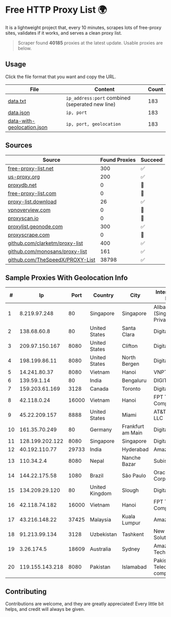 
# Free HTTP Proxy List 🌍

It is a lightweight project that, every 10 minutes, scrapes lots of free-proxy sites, validates if it works, and serves a clean proxy list.


> Scraper found **40185** proxies at the latest update. Usable proxies are below.

## Usage

Click the file format that you want and copy the URL.


|File|Content|Count|
|----|-------|-----|
|[data.txt](https://raw.githubusercontent.com/themiralay/Proxy-List-World/master/data.txt)|`ip_address:port` combined (seperated new line)|183|
|[data.json](https://raw.githubusercontent.com/themiralay/Proxy-List-World/master/data.json)|`ip, port`|183|
|[data-with-geolocation.json](https://raw.githubusercontent.com/themiralay/Proxy-List-World/master/data-with-geolocation.json)|`ip, port, geolocation`|183|

## Sources

|Source|Found Proxies|Succeed|
|------|-------------|-------|
|[free-proxy-list.net](https://free-proxy-list.net)|300|✅|
|[us-proxy.org](https://www.us-proxy.org)|200|✅|
|[proxydb.net](http://proxydb.net)|0|🚫|
|[free-proxy-list.com](https://free-proxy-list.com/?page=&port=&type%5B%5D=http&type%5B%5D=https&up_time=0&search=Search)|0|🚫|
|[proxy-list.download](https://www.proxy-list.download/HTTP)|26|✅|
|[vpnoverview.com](https://vpnoverview.com/privacy/anonymous-browsing/free-proxy-servers)|0|🚫|
|[proxyscan.io](https://www.proxyscan.io)|0|🚫|
|[proxylist.geonode.com](https://proxylist.geonode.com/api/proxy-list?limit=300&page=1&sort_by=lastChecked&sort_type=desc&protocols=http,https)|300|✅|
|[proxyscrape.com](https://api.proxyscrape.com/v2/?request=displayproxies&protocol=http&timeout=10000&country=all&ssl=all&anonymity=all)|0|🚫|
|[github.com/clarketm/proxy-list](https://raw.githubusercontent.com/clarketm/proxy-list/master/proxy-list-raw.txt)|400|✅|
|[github.com/monosans/proxy-list](https://raw.githubusercontent.com/monosans/proxy-list/main/proxies/http.txt)|161|✅|
|[github.com/TheSpeedX/PROXY-List](https://raw.githubusercontent.com/TheSpeedX/PROXY-List/master/http.txt)|38798|✅|


## Sample Proxies With Geolocation Info

|#|Ip|Port|Country|City|Internet Service Provider|
|-|--|----|-------|----|-------------------------|
|1|8.219.97.248|80|Singapore|Singapore|Alibaba Cloud (Singapore) Private Limited|
|2|138.68.60.8|80|United States|Santa Clara|DigitalOcean, LLC|
|3|209.97.150.167|8080|United States|Clifton|DigitalOcean, LLC|
|4|198.199.86.11|8080|United States|North Bergen|DigitalOcean, LLC|
|5|14.241.80.37|8080|Vietnam|Hanoi|VNPT|
|6|139.59.1.14|80|India|Bengaluru|DIGITALOCEAN|
|7|159.203.61.169|3128|Canada|Toronto|DigitalOcean, LLC|
|8|42.118.0.24|16000|Vietnam|Hanoi|FPT Telecom Company|
|9|45.22.209.157|8888|United States|Miami|AT&T Enterprises, LLC|
|10|161.35.70.249|80|Germany|Frankfurt am Main|DigitalOcean, LLC|
|11|128.199.202.122|8080|Singapore|Singapore|DigitalOcean, LLC|
|12|40.192.110.77|29733|India|Hyderabad|Amazon.com, Inc.|
|13|110.34.2.4|8080|Nepal|Nanche Bazar|Subisu Cablenet|
|14|144.22.175.58|1080|Brazil|São Paulo|Oracle Corporation|
|15|134.209.29.120|80|United Kingdom|Slough|DigitalOcean, LLC|
|16|42.118.74.182|16000|Vietnam|Hanoi|FPT Telecom Company|
|17|43.216.148.22|37425|Malaysia|Kuala Lumpur|Amazon.com, Inc.|
|18|91.213.99.134|3128|Uzbekistan|Tashkent|New Line Solutions LLC|
|19|3.26.174.5|18609|Australia|Sydney|Amazon Technologies Inc.|
|20|119.155.143.218|8080|Pakistan|Islamabad|Pakistan Telecommuication company limited|



## Contributing

Contributions are welcome, and they are greatly appreciated! Every
little bit helps, and credit will always be given.

